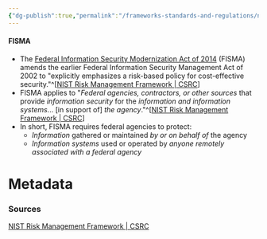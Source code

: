 ```yaml
---
{"dg-publish":true,"permalink":"/frameworks-standards-and-regulations/nist/fisma/"}
---
```


#### FISMA
- The <u>Federal Information Security Modernization Act of 2014</u> (FISMA) amends the earlier Federal Information Security Management Act of 2002 to "explicitly emphasizes a risk-based policy for cost-effective security."^[[NIST Risk Management Framework | CSRC](https://csrc.nist.gov/Projects/risk-management/fisma-background)]
- FISMA applies to "*Federal agencies, contractors, or other sources* that provide *information security* for the *information and information systems*... \[in support of\] *the agency*."^[[NIST Risk Management Framework | CSRC](https://csrc.nist.gov/Projects/risk-management/fisma-background)]
- In short, FISMA requires federal agencies to protect:
	- *Information* gathered or maintained *by or on behalf of* the agency
	- *Information systems* used or operated by *anyone remotely associated with a federal agency*




# Metadata

### Sources
[NIST Risk Management Framework | CSRC](https://csrc.nist.gov/Projects/risk-management/fisma-background)

